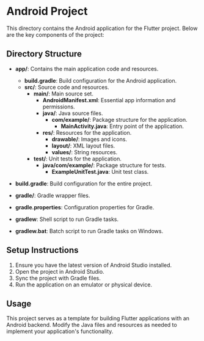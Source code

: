 # Android Project

This directory contains the Android application for the Flutter project. Below are the key components of the project:

## Directory Structure

- **app/**: Contains the main application code and resources.
  - **build.gradle**: Build configuration for the Android application.
  - **src/**: Source code and resources.
    - **main/**: Main source set.
      - **AndroidManifest.xml**: Essential app information and permissions.
      - **java/**: Java source files.
        - **com/example/**: Package structure for the application.
          - **MainActivity.java**: Entry point of the application.
      - **res/**: Resources for the application.
        - **drawable/**: Images and icons.
        - **layout/**: XML layout files.
        - **values/**: String resources.
    - **test/**: Unit tests for the application.
      - **java/com/example/**: Package structure for tests.
        - **ExampleUnitTest.java**: Unit test class.

- **build.gradle**: Build configuration for the entire project.
- **gradle/**: Gradle wrapper files.
- **gradle.properties**: Configuration properties for Gradle.
- **gradlew**: Shell script to run Gradle tasks.
- **gradlew.bat**: Batch script to run Gradle tasks on Windows.

## Setup Instructions

1. Ensure you have the latest version of Android Studio installed.
2. Open the project in Android Studio.
3. Sync the project with Gradle files.
4. Run the application on an emulator or physical device.

## Usage

This project serves as a template for building Flutter applications with an Android backend. Modify the Java files and resources as needed to implement your application's functionality.